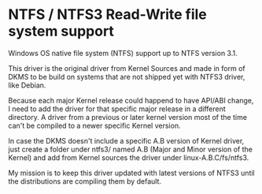 # NTFS / NTFS3 Read-Write file system support
Windows OS native file system (NTFS) support up to NTFS version 3.1.

This driver is the original driver from Kernel Sources and made in form of DKMS to be build on systems that are not shipped yet with NTFS3 driver, like Debian.

Because each major Kernel release could happend to have API/ABI change, I need to add the driver for that specific major release in a different directory.
A driver from a previous or later kernel version most of the time can't be compiled to a newer specific Kernel version.

In case the DKMS doesn't include a specific A.B version of Kernel driver, just create a folder under ntfs3/ named A.B (Major and Minor version of the Kernel) and add from Kernel sources
the driver under linux-A.B.C/fs/ntfs3.

My mission is to keep this driver updated with latest versions of NTFS3 until the distributions are compiling them by default.
